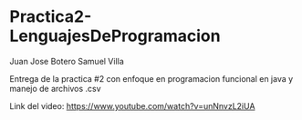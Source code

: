 # Practica2-LenguajesDeProgramacion

Juan Jose Botero
Samuel Villa

Entrega de la practica #2 con enfoque en programacion funcional en java y manejo de archivos .csv

Link del video: https://www.youtube.com/watch?v=unNnvzL2iUA
